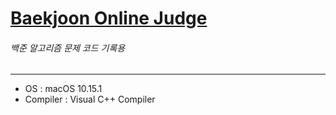 # [Baekjoon Online Judge](https://www.acmicpc.net/)
###### 백준 알고리즘 문제 코드 기록용
--- 
* OS : macOS 10.15.1
* Compiler : Visual C++ Compiler


